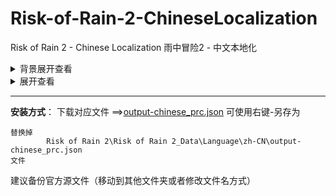 # Risk-of-Rain-2-ChineseLocalization
Risk of Rain 2 - Chinese Localization 雨中冒险2 - 中文本地化



<details>
<summary>背景展开查看</summary>
<pre><code>
该汉化由雨中冒险2吧大佬 @_喵Plus_ 提供，最终解释权归该大佬所有

由于 @_喵Plus_ 学业繁忙，无暇继续进行后续的更新，故由 [king19940104](https://github.com/king19940104/Risk-of-Rian-2-Chinese). 上传到github，由社区的大家一起来为雨中冒险2的汉化添砖加瓦，谢谢大家！
汉化文本 By _喵Plus_

~~字库附加MOD By _喵Plus_~~

~~UCS2字符集字库 By _喵Plus_~~

因官方已经更新了简体中文，舍弃原字库覆盖汉化文件，

此补丁以 _喵Plus 内核汉化文本 以及由 king19940104  , liangqihang ，jianjam后期修改润色版本为基础

替换了官方中文内的文本显示。

个人翻译，仅供学习以交流。

因个人时间有限。每个道具的背景故事介绍中涉及的文本很多，而且对游戏内容没有什么实质性的影响，所以之后版本的道具背景故事介绍会直接搬运官方中文。敬请原谅。
</code></pre>
</details>

<details>
<summary>展开查看</summary>
<pre><code>
时隔一年又更新啦，最近游戏荒，又拿起来玩了一下ror2，距离上次登录已经好几个月了。进入一看官方汉化不习惯，于是把老项目重拾起来了。没花大心思润色。(・∀・)#
</code></pre>
</details>


---
**安装方式**：
    下载对应文件 ==>[output-chinese_prc.json](https://raw.githubusercontent.com/jianjam/Risk-of-Rain-2-ChineseLocalization/master/ZH_CN/output-chinese_prc.json)       可使用右键-另存为
    
    替换掉
            Risk of Rain 2\Risk of Rain 2_Data\Language\zh-CN\output-chinese_prc.json
    文件
    
 建议备份官方源文件（移动到其他文件夹或者修改文件名方式）
 